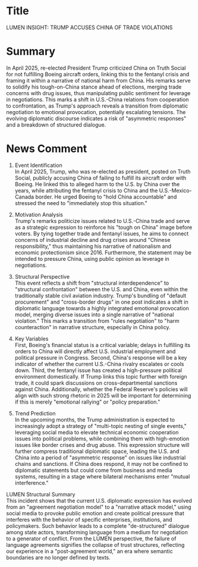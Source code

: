 # Title
LUMEN INSIGHT: TRUMP ACCUSES CHINA OF TRADE VIOLATIONS

# Summary
In April 2025, re-elected President Trump criticized China on Truth Social for not fulfilling Boeing aircraft orders, linking this to the fentanyl crisis and framing it within a narrative of national harm from China. His remarks serve to solidify his tough-on-China stance ahead of elections, merging trade concerns with drug issues, thus manipulating public sentiment for leverage in negotiations. This marks a shift in U.S.-China relations from cooperation to confrontation, as Trump's approach reveals a transition from diplomatic negotiation to emotional provocation, potentially escalating tensions. The evolving diplomatic discourse indicates a risk of "asymmetric responses" and a breakdown of structured dialogue.

# News Comment
1. Event Identification  
In April 2025, Trump, who was re-elected as president, posted on Truth Social, publicly accusing China of failing to fulfill its aircraft order with Boeing. He linked this to alleged harm to the U.S. by China over the years, while attributing the fentanyl crisis to China and the U.S.-Mexico-Canada border. He urged Boeing to "hold China accountable" and stressed the need to "immediately stop this situation."

2. Motivation Analysis  
Trump's remarks politicize issues related to U.S.-China trade and serve as a strategic expression to reinforce his "tough on China" image before voters. By tying together trade and fentanyl issues, he aims to connect concerns of industrial decline and drug crises around "Chinese responsibility," thus maintaining his narrative of nationalism and economic protectionism since 2016. Furthermore, the statement may be intended to pressure China, using public opinion as leverage in negotiations.

3. Structural Perspective  
This event reflects a shift from "structural interdependence" to "structural confrontation" between the U.S. and China, even within the traditionally stable civil aviation industry. Trump's bundling of "default procurement" and "cross-border drugs" in one post indicates a shift in diplomatic language towards a highly integrated emotional provocation model, merging diverse issues into a single narrative of "national violation." This marks a transition from "rules negotiation" to "harm counteraction" in narrative structure, especially in China policy.

4. Key Variables  
First, Boeing's financial status is a critical variable; delays in fulfilling its orders to China will directly affect U.S. industrial employment and political pressure in Congress. Second, China's response will be a key indicator of whether the current U.S.-China rivalry escalates or cools down. Third, the fentanyl issue has created a high-pressure political environment domestically. If Trump links this topic further with foreign trade, it could spark discussions on cross-departmental sanctions against China. Additionally, whether the Federal Reserve's policies will align with such strong rhetoric in 2025 will be important for determining if this is merely "emotional rallying" or "policy preparation."

5. Trend Prediction  
In the upcoming months, the Trump administration is expected to increasingly adopt a strategy of "multi-topic nesting of single events," leveraging social media to elevate technical economic cooperation issues into political problems, while combining them with high-emotion issues like border crises and drug abuse. This expression structure will further compress traditional diplomatic space, leading the U.S. and China into a period of "asymmetric response" on issues like industrial chains and sanctions. If China does respond, it may not be confined to diplomatic statements but could come from business and media systems, resulting in a stage where bilateral mechanisms enter "mutual interference."

LUMEN Structural Summary  
This incident shows that the current U.S. diplomatic expression has evolved from an "agreement negotiation model" to a "narrative attack model," using social media to provoke public emotion and create political pressure that interferes with the behavior of specific enterprises, institutions, and policymakers. Such behavior leads to a complete "de-structured" dialogue among state actors, transforming language from a medium for negotiation to a generator of conflict. From the LUMEN perspective, the failure of language agreements signifies the collapse of trust structures, reflecting our experience in a "post-agreement world," an era where semantic boundaries are no longer defined by texts.
